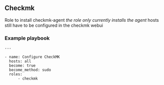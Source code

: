 ## Checkmk

Role to install checkmk-agent *the role only currently installs the agent* hosts still have to be configured in the checkmk webui


### Example playbook
```ymal
---

- name: Configure CheckMK
  hosts: all
  become: true
  become_method: sudo
  roles:
      - checkmk

```